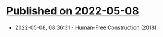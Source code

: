 # [Published on 2022-05-08](index.md)

* [2022-05-08, 08:36:31](https://news.ycombinator.com/item?id=31302296) - [Human-Free Construction (2018)](https://www.forconstructionpros.com/profit-matters/article/20987766/countdown-to-humanfree-construction-in-less-than-10-years)
